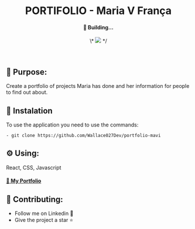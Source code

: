 <h1  align="center">PORTIFOLIO - Maria V França</h1>

<h4 align="center">📌 Building...</h4>

<div align="center">
\* <img src="https://img.shields.io/static/v1?label=Projeto&message=Javascript&color=F1E05A&style=for-the-badge&logo=ghost"/> */
</div>

<br>
<br>

<h2>🚀 Purpose:</h2>

<p>Create a portfolio of projects Maria has done and her information for people to find out about.</p>

<h2>🔧 Instalation</h2>

<p>To use the application you need to use the commands:</p>

```
- git clone https://github.com/Wallace027Dev/portfolio-mavi
```

<h2>⚙️ Using:</h2>


<p>React, CSS, Javascript</p>

<h4>
    <a href="https://mariafranca.vercel.app/">🔗 My Portfolio</a>
</h4>

<h2>🤝 Contributing: </h2>

* Follow me on Linkedin 📢
* Give the project a star ⭐️
